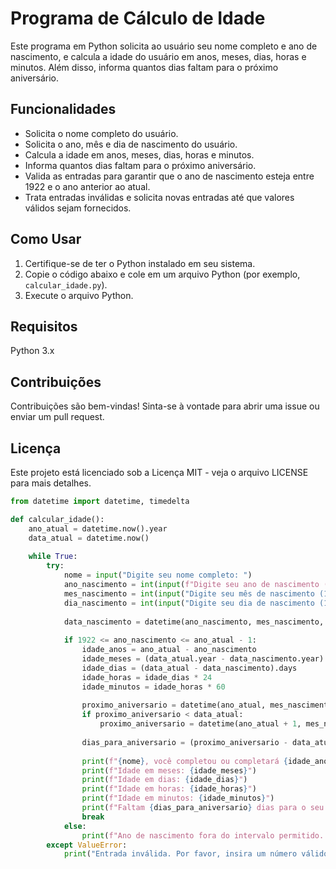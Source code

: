 # Programa de Cálculo de Idade

Este programa em Python solicita ao usuário seu nome completo e ano de nascimento, e calcula a idade do usuário em anos, meses, dias, horas e minutos. Além disso, informa quantos dias faltam para o próximo aniversário.

## Funcionalidades

- Solicita o nome completo do usuário.
- Solicita o ano, mês e dia de nascimento do usuário.
- Calcula a idade em anos, meses, dias, horas e minutos.
- Informa quantos dias faltam para o próximo aniversário.
- Valida as entradas para garantir que o ano de nascimento esteja entre 1922 e o ano anterior ao atual.
- Trata entradas inválidas e solicita novas entradas até que valores válidos sejam fornecidos.

## Como Usar

1. Certifique-se de ter o Python instalado em seu sistema.
2. Copie o código abaixo e cole em um arquivo Python (por exemplo, `calcular_idade.py`).
3. Execute o arquivo Python.

 ## Requisitos
 Python 3.x

 ## Contribuições
 Contribuições são bem-vindas! Sinta-se à vontade para abrir uma issue ou enviar um pull request.

 ## Licença
 Este projeto está licenciado sob a Licença MIT - veja o arquivo LICENSE para mais detalhes.

```python
from datetime import datetime, timedelta

def calcular_idade():
    ano_atual = datetime.now().year
    data_atual = datetime.now()
    
    while True:
        try:
            nome = input("Digite seu nome completo: ")
            ano_nascimento = int(input(f"Digite seu ano de nascimento (entre 1922 e {ano_atual - 1}): "))
            mes_nascimento = int(input("Digite seu mês de nascimento (1-12): "))
            dia_nascimento = int(input("Digite seu dia de nascimento (1-31): "))
            
            data_nascimento = datetime(ano_nascimento, mes_nascimento, dia_nascimento)
            
            if 1922 <= ano_nascimento <= ano_atual - 1:
                idade_anos = ano_atual - ano_nascimento
                idade_meses = (data_atual.year - data_nascimento.year) * 12 + data_atual.month - data_nascimento.month
                idade_dias = (data_atual - data_nascimento).days
                idade_horas = idade_dias * 24
                idade_minutos = idade_horas * 60
                
                proximo_aniversario = datetime(ano_atual, mes_nascimento, dia_nascimento)
                if proximo_aniversario < data_atual:
                    proximo_aniversario = datetime(ano_atual + 1, mes_nascimento, dia_nascimento)
                
                dias_para_aniversario = (proximo_aniversario - data_atual).days
                
                print(f"{nome}, você completou ou completará {idade_anos} anos em {ano_atual}.")
                print(f"Idade em meses: {idade_meses}")
                print(f"Idade em dias: {idade_dias}")
                print(f"Idade em horas: {idade_horas}")
                print(f"Idade em minutos: {idade_minutos}")
                print(f"Faltam {dias_para_aniversario} dias para o seu próximo aniversário.")
                break
            else:
                print(f"Ano de nascimento fora do intervalo permitido. Tente novamente.")
        except ValueError:
            print("Entrada inválida. Por favor, insira um número válido para o ano de nascimento.")


      

